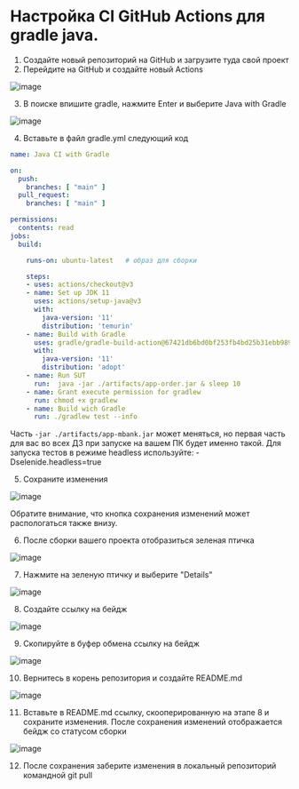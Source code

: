 # Настройка CI GitHub Actions для gradle java.

1.	Создайте новый репозиторий на GitHub и загрузите туда свой проект
2.	Перейдите на GitHub и создайте новый Actions

![image](https://user-images.githubusercontent.com/113560499/226146345-54f4595d-ebd7-44ba-b8b1-5df8abd37075.png)

3. В поиске впишите gradle, нажмите Enter и выберите Java with Gradle

![image](https://user-images.githubusercontent.com/113560499/226146514-b1517e94-1687-455c-8b08-e080b340d52f.png)

4.	Вставьте в файл gradle.yml следующий код

```.yml
name: Java CI with Gradle

on:
  push:
    branches: [ "main" ]
  pull_request:
    branches: [ "main" ]

permissions:
  contents: read
jobs:
  build:

    runs-on: ubuntu-latest   # образ для сборки

    steps:
    - uses: actions/checkout@v3
    - name: Set up JDK 11
      uses: actions/setup-java@v3
      with:
        java-version: '11'
        distribution: 'temurin'
    - name: Build with Gradle
      uses: gradle/gradle-build-action@67421db6bd0bf253fb4bd25b31ebb98943c375e1
      with:
        java-version: '11'
        distribution: 'adopt'
    - name: Run SUT
      run:  java -jar ./artifacts/app-order.jar & sleep 10
    - name: Grant execute permission for gradlew
      run: chmod +x gradlew
    - name: Build wich Gradle
      run: ./gradlew test --info
```

Часть `-jar ./artifacts/app-mbank.jar` может меняться, но первая часть для вас во всех ДЗ при запуске на вашем ПК будет именно такой.
Для запуска тестов в режиме headless используйте: -Dselenide.headless=true

5.	Сохраните изменения

![image](https://user-images.githubusercontent.com/113560499/226146900-46e290d4-bf76-4fcc-8bbc-9d3fa5f30154.png)

Обратите внимание, что кнопка сохранения изменений может распологаться также внизу.

6.	После сборки вашего проекта отобразиться зеленая птичка

![image](https://user-images.githubusercontent.com/113560499/226147728-e895609a-5421-44e9-8281-5ded24cd018f.png)

7.	Нажмите на зеленую птичку и выберите "Details"

![image](https://user-images.githubusercontent.com/113560499/226147760-624c2af7-990e-41fe-a649-a1b169c0eaf5.png)

8.	Создайте ссылку на бейдж

![image](https://user-images.githubusercontent.com/113560499/226147787-414db8c7-009c-4091-9b1e-dc9693390d30.png)

9.	Скопируйте в буфер обмена ссылку на бейдж

![image](https://user-images.githubusercontent.com/113560499/226147866-5c701fb3-47cc-46d6-ad15-b382bdaf520d.png)

10.	Вернитесь в корень репозитория и создайте README.md

![image](https://user-images.githubusercontent.com/113560499/226147924-c7e9b247-1413-4486-9733-a13c9b7d8ec3.png)

11. Вставьте в README.md ссылку, скооперированную на этапе 8 и сохраните изменения. После сохранения изменений отображается бейдж со статусом сборки

![image](https://user-images.githubusercontent.com/113560499/226147981-67cb745b-ef0f-4493-b2d9-6d2e27dae3bd.png)

12.	После сохранения заберите изменения в локальный репозиторий командной git pull
